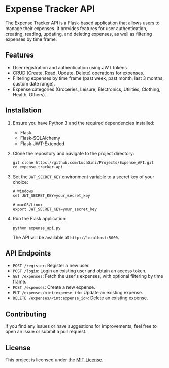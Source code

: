 # Expense Tracker API

The Expense Tracker API is a Flask-based application that allows users to manage their expenses. It provides features for user authentication, creating, reading, updating, and deleting expenses, as well as filtering expenses by time frame.

## Features

- User registration and authentication using JWT tokens.
- CRUD (Create, Read, Update, Delete) operations for expenses.
- Filtering expenses by time frame (past week, past month, last 3 months, custom date range).
- Expense categories (Groceries, Leisure, Electronics, Utilities, Clothing, Health, Others).

## Installation

1. Ensure you have Python 3 and the required dependencies installed:

   - Flask
   - Flask-SQLAlchemy
   - Flask-JWT-Extended

2. Clone the repository and navigate to the project directory:

   ```
   git clone https://github.com/LucaGini/Projects/Expense_API.git
   cd expense-tracker-api
   ```

3. Set the `JWT_SECRET_KEY` environment variable to a secret key of your choice:

   ```
   # Windows
   set JWT_SECRET_KEY=your_secret_key

   # macOS/Linux
   export JWT_SECRET_KEY=your_secret_key
   ```

4. Run the Flask application:

   ```
   python expense_api.py
   ```

   The API will be available at `http://localhost:5000`.

## API Endpoints

- `POST /register`: Register a new user.
- `POST /login`: Login an existing user and obtain an access token.
- `GET /expenses`: Fetch the user's expenses, with optional filtering by time frame.
- `POST /expenses`: Create a new expense.
- `PUT /expenses/<int:expense_id>`: Update an existing expense.
- `DELETE /expenses/<int:expense_id>`: Delete an existing expense.

## Contributing

If you find any issues or have suggestions for improvements, feel free to open an issue or submit a pull request.

## License

This project is licensed under the [MIT License](LICENSE).
